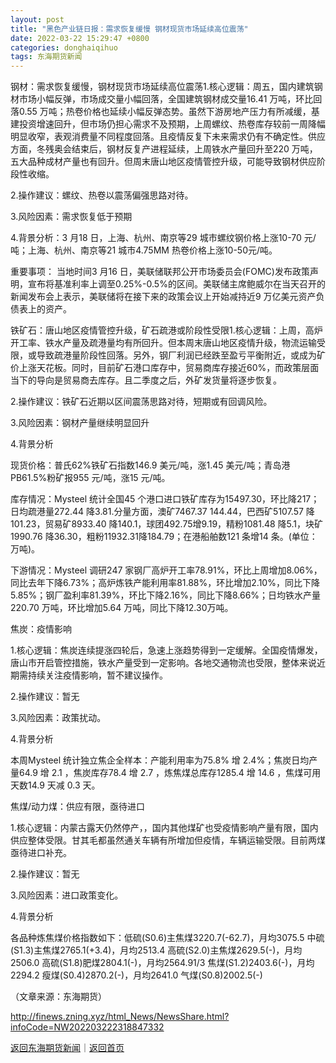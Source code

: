 ```yaml
---
layout: post
title: "黑色产业链日报：需求恢复缓慢 钢材现货市场延续高位震荡"
date: 2022-03-22 15:29:47 +0800
categories: donghaiqihuo
tags: 东海期货新闻
---
```

<p>钢材：需求恢复缓慢，钢材现货市场延续高位震荡1.核心逻辑：周五，国内建筑钢材市场小幅反弹，市场成交量小幅回落，全国建筑钢材成交量16.41 万吨，环比回落0.55 万吨；热卷价格也延续小幅反弹态势。虽然下游房地产压力有所减缓，基建投资增速回升，但市场仍担心需求不及预期，上周螺纹、热卷库存较前一周降幅明显收窄，表观消费量不同程度回落。且疫情反复下未来需求仍有不确定性。供应方面，冬残奥会结束后，钢材反复产进程延续，上周铁水产量回升至220 万吨，五大品种成材产量也有回升。但周末唐山地区疫情管控升级，可能导致钢材供应阶段性收缩。</p>
 <p>2.操作建议：螺纹、热卷以震荡偏强思路对待。</p>
 <p>3.风险因素：需求恢复低于预期</p>
 <p>4.背景分析：3 月18 日，上海、杭州、南京等29 城市螺纹钢价格上涨10-70 元/吨；上海、杭州、南京等21 城市4.75MM 热卷价格上涨10-50元/吨。</p>
 <p>重要事项： 当地时间3 月16 日，美联储联邦公开市场委员会(FOMC)发布政策声明，宣布将基准利率上调至0.25%-0.5%的区间。美联储主席鲍威尔在当天召开的新闻发布会上表示，美联储将在接下来的政策会议上开始减持近9 万亿美元资产负债表上的资产。</p>
 <p>铁矿石：唐山地区疫情管控升级，矿石疏港或阶段性受限1.核心逻辑：上周，高炉开工率、铁水产量及疏港量均有所回升。但本周末唐山地区疫情升级，物流运输受限，或导致疏港量阶段性回落。另外，钢厂利润已经跌至盈亏平衡附近，或成为矿价上涨天花板。同时，目前矿石港口库存中，贸易商库存接近60%，而政策层面当下的导向是贸易商去库存。且二季度之后，外矿发货量将逐步恢复。</p>
 <p>2.操作建议：铁矿石近期以区间震荡思路对待，短期或有回调风险。</p>
 <p>3.风险因素：钢材产量继续明显回升</p>
 <p>4.背景分析</p>
 <p>现货价格：普氏62%铁矿石指数146.9 美元/吨，涨1.45 美元/吨；青岛港PB61.5%粉矿报955 元/吨，涨15 元/吨。</p>
 <p>库存情况：Mysteel 统计全国45 个港口进口铁矿库存为15497.30，环比降217；日均疏港量272.44 降3.81.分量方面，澳矿7467.37 144.44，巴西矿5107.57 降101.23，贸易矿8933.40 降140.1，球团492.75增9.19，精粉1081.48 降5.1，块矿1990.76 降36.30，粗粉11932.31降184.79；在港船舶数121 条增14 条。(单位：万吨)。</p>
 <p>下游情况：Mysteel 调研247 家钢厂高炉开工率78.91%，环比上周增加8.06%，同比去年下降6.73%；高炉炼铁产能利用率81.88%，环比增加2.10%，同比下降5.85%；钢厂盈利率81.39%，环比下降2.16%，同比下降8.66%；日均铁水产量220.70 万吨，环比增加5.64 万吨，同比下降12.30万吨。</p>
 <p>焦炭：疫情影响</p>
 <p>1.核心逻辑：焦炭连续提涨四轮后，急速上涨趋势得到一定缓解。全国疫情爆发，唐山市开启管控措施，铁水产量受到一定影响。各地交通物流也受限，整体来说近期需持续关注疫情影响，暂不建议操作。</p>
 <p>2.操作建议：暂无</p>
 <p>3.风险因素：政策扰动。</p>
 <p>4.背景分析</p>
 <p>本周Mysteel 统计独立焦企全样本：产能利用率为75.8% 增 2.4%；焦炭日均产量64.9 增 2.1 ，焦炭库存78.4 增 2.7 ，炼焦煤总库存1285.4 增 14.6 ，焦煤可用天数14.9 天减 0.3 天。</p>
 <p>焦煤/动力煤：供应有限，亟待进口</p>
 <p>1.核心逻辑：内蒙古露天仍然停产，，国内其他煤矿也受疫情影响产量有限，国内供应整体受限。甘其毛都虽然通关车辆有所增加但疫情，车辆运输受限。目前两煤亟待进口补充。</p>
 <p>2.操作建议：暂无</p>
 <p>3.风险因素：进口政策变化。</p>
 <p>4.背景分析</p>
 <p>各品种炼焦煤价格指数如下：低硫(S0.6)主焦煤3220.7(-62.7)，月均3075.5 中硫(S1.3)主焦煤2765.1(+3.4)，月均2513.4 高硫(S2.0)主焦煤2629.5(-)，月均2506.0 高硫(S1.8)肥煤2804.1(-)，月均2564.91/3 焦煤(S1.2)2403.6(-)，月均2294.2 瘦煤(S0.4)2870.2(-)，月均2641.0 气煤(S0.8)2002.5(-)</p><p class="em_media">（文章来源：东海期货）</p>

<http://finews.zning.xyz/html_News/NewsShare.html?infoCode=NW202203222318847332>

[返回东海期货新闻](//finews.withounder.com/category/donghaiqihuo.html)｜[返回首页](//finews.withounder.com/)
